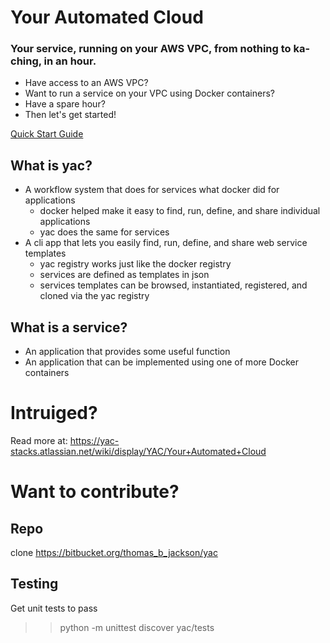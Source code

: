 # Your Automated Cloud

### Your service, running on your AWS VPC, from nothing to ka-ching, in an hour.

* Have access to an AWS VPC? 
* Want to run a service on your VPC using Docker containers?
* Have a spare hour?
* Then let's get started! 

[Quick Start Guide](https://yac-stacks.atlassian.net/wiki/display/YAC/Quick+Start+Guide)

## What is yac?

* A workflow system that does for services what docker did for applications
  * docker helped make it easy to find, run, define, and share individual applications 
  * yac does the same for services
* A cli app that lets you easily find, run, define, and share web service templates
  * yac registry works just like the docker registry
  * services are defined as templates in json
  * services templates can be browsed, instantiated, registered, and cloned via the yac registry

## What is a service?
* An application that provides some useful function
* An application that can be implemented using one of more Docker containers

# Intruiged?

Read more at:
https://yac-stacks.atlassian.net/wiki/display/YAC/Your+Automated+Cloud

# Want to contribute?

## Repo

clone https://bitbucket.org/thomas_b_jackson/yac

## Testing

Get unit tests to pass
>> python -m unittest discover yac/tests
